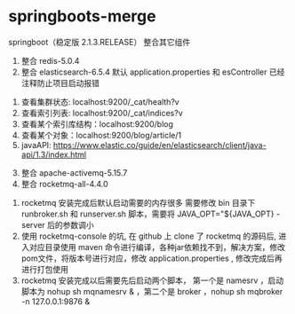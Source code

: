 # springboots-merge
springboot（稳定版 2.1.3.RELEASE） 整合其它组件

1. 整合 redis-5.0.4
2. 整合 elasticsearch-6.5.4  默认 application.properties 和 esController 已经注释防止项目启动报错
  1) 查看集群状态: localhost:9200/_cat/health?v
  2) 查看索引列表: localhost:9200/_cat/indices?v
  3) 查看某个索引库结构：localhost:9200/blog
  4) 查看某个对象：localhost:9200/blog/article/1
  5) javaAPI: https://www.elastic.co/guide/en/elasticsearch/client/java-api/1.3/index.html
3. 整合 apache-activemq-5.15.7
4. 整合 rocketmq-all-4.4.0
  1) rocketmq 安装完成后默认启动需要的内存很多 需要修改 bin 目录下 runbroker.sh 和 runserver.sh 脚本，需要将 JAVA_OPT="${JAVA_OPT} -server 后的参数调小
  2) 使用 rocketmq-console 的坑, 在 github 上 clone 了 rocketmq 的源码后, 进入对应目录使用 maven 命令进行编译，各种jar依赖找不到，解决方案，修改pom文件，将版本号进行对应，修改 application.properties , 修改完成后再进行打包使用
  3) rocketmq 安装完成以后需要先后启动两个脚本， 第一个是 namesrv ，启动脚本为 nohup sh mqnamesrv & ，第二个是 broker ，nohup sh mqbroker -n 127.0.0.1:9876 & 
